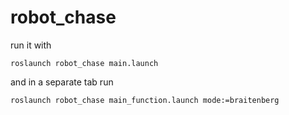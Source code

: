 # robot_chase

run it with 
```
roslaunch robot_chase main.launch
```
and in a separate tab run 
```
roslaunch robot_chase main_function.launch mode:=braitenberg
```
